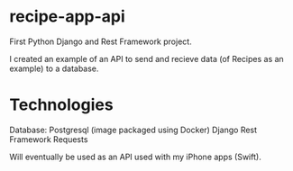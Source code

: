 # recipe-app-api
First Python Django and Rest Framework project.  

I created an example of an API to send and recieve data (of Recipes as an example) to a database.

# Technologies
Database: Postgresql (image packaged using Docker)
Django Rest Framework
Requests

Will eventually be used as an API used with my iPhone apps (Swift).

